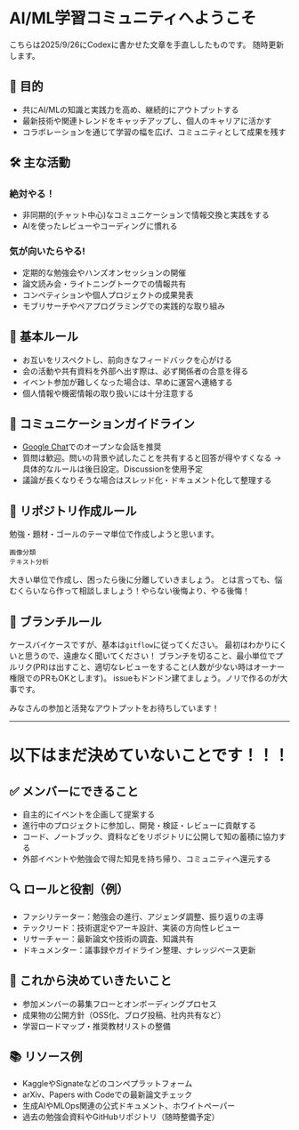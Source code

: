# AI/ML学習コミュニティへようこそ

こちらは2025/9/26にCodexに書かせた文章を手直ししたものです。
随時更新します。

## 🎯 目的
- 共にAI/MLの知識と実践力を高め、継続的にアウトプットする
- 最新技術や関連トレンドをキャッチアップし、個人のキャリアに活かす
- コラボレーションを通じて学習の幅を広げ、コミュニティとして成果を残す

## 🛠 主な活動

### 絶対やる！
- 非同期的(チャット中心)なコミュニケーションで情報交換と実践をする
- AIを使ったレビューやコーディングに慣れる

### 気が向いたらやる!
- 定期的な勉強会やハンズオンセッションの開催
- 論文読み会・ライトニングトークでの情報共有
- コンペティションや個人プロジェクトの成果発表
- モブリサーチやペアプログラミングでの実践的な取り組み

## 📌 基本ルール
- お互いをリスペクトし、前向きなフィードバックを心がける
- 会の活動や共有資料を外部へ出す際は、必ず関係者の合意を得る
- イベント参加が難しくなった場合は、早めに運営へ連絡する
- 個人情報や機密情報の取り扱いには十分注意する

## 💬 コミュニケーションガイドライン
- [Google Chat](https://chat.google.com/room/AAQAbM2IUD0?cls=7)でのオープンな会話を推奨
- 質問は歓迎。問いの背景や試したことを共有すると回答が得やすくなる → 具体的なルールは後日設定。Discussionを使用予定
- 議論が長くなりそうな場合はスレッド化・ドキュメント化して整理する

## 📕 リポジトリ作成ルール
勉強・題材・ゴールのテーマ単位で作成しようと思います。

```
画像分類
テキスト分析
```

大きい単位で作成し、困ったら後に分離していきましょう。
とは言っても、悩むくらいなら作って相談しましょう！やらない後悔より、やる後悔！

## 🌲 ブランチルール
ケースバイケースですが、基本は`gitflow`に従ってください。
最初はわかりにくいと思うので、遠慮なく聞いてください！
ブランチを切ること、最小単位でプルリク(PR)は出すこと、適切なレビューをすること(人数が少ない時はオーナー権限でのPRもOKとします)。
issueもドンドン建てましょう。ノリで作るのが大事です。


みなさんの参加と活発なアウトプットをお待ちしています！

---

# 以下はまだ決めていないことです！！！

## ✅ メンバーにできること
- 自主的にイベントを企画して提案する
- 進行中のプロジェクトに参加し、開発・検証・レビューに貢献する
- コード、ノートブック、資料などをリポジトリに公開して知の蓄積に協力する
- 外部イベントや勉強会で得た知見を持ち帰り、コミュニティへ還元する

## 🔍 ロールと役割（例）
- ファシリテーター：勉強会の進行、アジェンダ調整、振り返りの主導
- テックリード：技術選定やアーキ設計、実装の方向性レビュー
- リサーチャー：最新論文や技術の調査、知識共有
- ドキュメンター：議事録やガイドライン整理、ナレッジベース更新

## 🧭 これから決めていきたいこと
- 参加メンバーの募集フローとオンボーディングプロセス
- 成果物の公開方針（OSS化、ブログ投稿、社内共有など）
- 学習ロードマップ・推奨教材リストの整備

## 📚 リソース例
- KaggleやSignateなどのコンペプラットフォーム
- arXiv、Papers with Codeでの最新論文チェック
- 生成AIやMLOps関連の公式ドキュメント、ホワイトペーパー
- 過去の勉強会資料やGitHubリポジトリ（随時整備予定）
